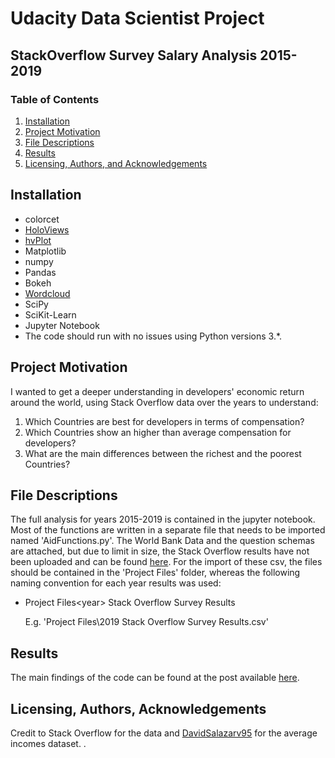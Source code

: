 # Udacity Data Scientist Project
## StackOverflow Survey Salary Analysis 2015-2019

### Table of Contents

1. [Installation](#installation)
2. [Project Motivation](#motivation)
3. [File Descriptions](#files)
4. [Results](#results)
5. [Licensing, Authors, and Acknowledgements](#licensing)

## Installation <a name="installation"></a>

- colorcet
- [HoloViews](http://holoviews.org/index.html)
- [hvPlot](https://hvplot.holoviz.org/index.html)
- Matplotlib
- numpy
- Pandas
- Bokeh
- [Wordcloud](https://amueller.github.io/word_cloud/index.html)
- SciPy
- SciKit-Learn
- Jupyter Notebook
- The code should run with no issues using Python versions 3.*.

## Project Motivation<a name="motivation"></a>

I wanted to get a deeper understanding in developers' economic return around the world, using Stack Overflow data over the years to understand:

1. Which Countries are best for developers in terms of compensation?
2. Which Countries show an higher than average compensation for developers?
3. What are the main differences between the richest and the poorest Countries?

## File Descriptions <a name="files"></a>

The full analysis for years 2015-2019 is contained in the jupyter notebook. Most of the functions are written in a separate file that needs to be imported named 'AidFunctions.py'.
The World Bank Data and the question schemas are attached, but due to limit in size, the Stack Overflow results have not been uploaded and can be found [here](https://insights.stackoverflow.com/survey).
For the import of these csv, the files should be contained in the 'Project Files' folder, whereas the following naming convention for each year results was used:
- Project Files\<year> Stack Overflow Survey Results

  E.g. 'Project Files\2019 Stack Overflow Survey Results.csv'

## Results<a name="results"></a>

The main findings of the code can be found at the post available [here]().

## Licensing, Authors, Acknowledgements<a name="licensing"></a>

Credit to Stack Overflow for the data and [DavidSalazarv95](https://www.kaggle.com/davidsalazarv95/average-income-worldwide) for the average incomes dataset.  .
